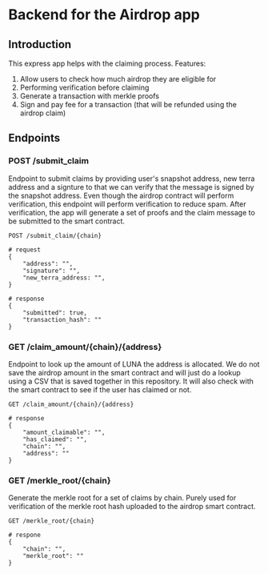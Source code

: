 # Backend for the Airdrop app

## Introduction

This express app helps with the claiming process. Features:
1. Allow users to check how much airdrop they are eligible for
2. Performing verification before claiming
3. Generate a transaction with merkle proofs
4. Sign and pay fee for a transaction (that will be refunded using the airdrop claim)

## Endpoints

### POST /submit_claim

Endpoint to submit claims by providing user's snapshot address, new terra address and a signture to that we can verify that the message is signed by the snapshot address. Even though the airdrop contract will perform verification, this endpoint will perform verification to reduce spam. After verification, the app will generate a set of proofs and the claim message to be submitted to the smart contract.

```
POST /submit_claim/{chain}

# request
{
    "address": "",
    "signature": "",
    "new_terra_address: "",
}

# response
{
    "submitted": true,
    "transaction_hash": ""
}
```


### GET /claim_amount/{chain}/{address}

Endpoint to look up the amount of LUNA the address is allocated. We do not save the airdrop amount in the smart contract and will just do a lookup using a CSV that is saved together in this repository. It will also check with the smart contract to see if the user has claimed or not.

```
GET /claim_amount/{chain}/{address}

# response
{
    "amount_claimable": "",
    "has_claimed": "",
    "chain": "",
    "address": ""
}

```

### GET /merkle_root/{chain}

Generate the merkle root for a set of claims by chain. Purely used for verification of the merkle root hash uploaded to the airdrop smart contract. 

```
GET /merkle_root/{chain}

# respone
{
    "chain": "",
    "merkle_root": ""
}
```